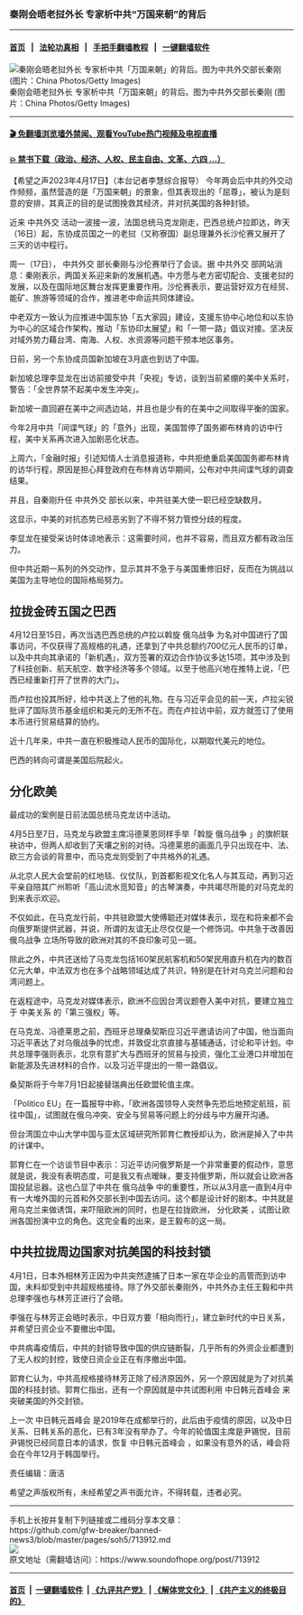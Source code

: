 ### 秦刚会晤老挝外长 专家析中共“万国来朝”的背后
------------------------

#### [首页](https://github.com/gfw-breaker/banned-news3/blob/master/README.md) &nbsp;&nbsp;|&nbsp;&nbsp; [法轮功真相](https://github.com/begood0513/basic/blob/master/README.md)  &nbsp;&nbsp;|&nbsp;&nbsp; [手把手翻墙教程](https://github.com/gfw-breaker/guides/wiki)  &nbsp;&nbsp;|&nbsp;&nbsp; [一键翻墙软件](https://github.com/gfw-breaker/nogfw/blob/master/README.md)  



<div><img alt="秦刚会晤老挝外长 专家析中共「万国来朝」的背后。图为中共外交部长秦刚 (图片：China Photos/Getty Images)" src="https://img.soundofhope.org/2022-03/000-1647879904048.jpg"/>
<br/><figcaption class="caption">
 秦刚会晤老挝外长 专家析中共「万国来朝」的背后。图为中共外交部长秦刚 (图片：China Photos/Getty Images)
</figcaption></div><hr/>

#### [ 🎬  免翻墙浏览墙外禁闻、观看YouTube热门视频及电视直播](https://github.com/gfw-breaker/HelloWorld)

#### [ 💥  禁书下载（政治、经济、人权、民主自由、文革、六四 ...）](https://github.com/gfw-breaker/books/blob/master/README.md)

<div><div class="Content__Wrapper sc-1bvya0-0 elmmKw article_body" data-checkusr="" itemprop="articleBody">
 <div id="post_place_1">
 </div>
 <p class="meta-top">
  <span class="meta">
   【希望之声2023年4月17日】（本台记者李慧综合报导）
  </span>
  今年两会后中共的外交动作频频，虽然营造的是「万国来朝」的景象，但其表现出的「屈尊」，被认为是刻意的安排，其真正的目的是试图挽救其经济，并对抗美国的各种封锁。
 </p>
 <p>
  近来
  <ok href="/term/87070">
   中共外交
  </ok>
  活动一波接一波，法国总统马克龙刚走，巴西总统卢拉即达，昨天（16日）起，东协成员国之一的老挝（又称寮国）副总理兼外长沙伦赛又展开了三天的访中程行。
 </p>
 <p>
  周一（17日），
  <ok href="/term/87070">
   中共外交
  </ok>
  部长秦刚与沙伦赛举行了会谈。据
  <ok href="/term/87070">
   中共外交
  </ok>
  部网站消息：秦刚表示，两国关系迎来新的发展机遇。中方愿与老方密切配合、支援老挝的发展，以及在国际地区舞台发挥更重要作用。沙伦赛表示，要运营好双方在经贸、能矿、旅游等领域的合作，推进老中命运共同体建设。
 </p>
 <p>
  中老双方一致认为应推进中国东协「五大家园」建设，支援东协中心地位和以东协为中心的区域合作架构，推动「东协印太展望」和「一带一路」倡议对接。坚决反对域外势力藉台湾、南海、人权、水资源等问题干预本地区事务。
 </p>
 <p>
  日前，另一个东协成员国新加坡在3月底也到访了中国。
 </p>
 <p>
  新加坡总理李显龙在出访前接受中共「央视」专访，谈到当前紧绷的美中关系时，警告：「全世界禁不起美中发生冲突」。
 </p>
 <p>
  新加坡一直回避在美中之间选边站，并且也是少有的在美中之间取得平衡的国家。
 </p>
 <p>
  今年2月中共「间谍气球」的「意外」出现，美国暂停了国务卿布林肯的访中行程，美中关系再次进入加剧恶化状态。
 </p>
 <p>
  上周六，「金融时报」引述知情人士消息报道称，中共拒绝重启美国国务卿布林肯的访华行程，原因是担心拜登政府在布林肯访华期间，公布对中共间谍气球的调查结果。
 </p>
 <p>
  并且，自秦刚升任
  <ok href="/term/87070">
   中共外交
  </ok>
  部长以来，中共驻美大使一职已经空缺数月。
 </p>
 <p>
  这显示，中美的对抗态势已经恶劣到了不得不努力管控分歧的程度。
 </p>
 <p>
  李显龙在接受采访时体谅地表示：这需要时间，也并不容易，而且双方都有政治压力。
 </p>
 <p>
  但中共近期一系列的外交动作，显示其并不急于与美国重修旧好，反而在为挑战以美国为主导地位的国际格局努力。
 </p>
 <h2>
  <strong>
   拉拢金砖五国之巴西
  </strong>
 </h2>
 <p>
  4月12日至15日，再次当选巴西总统的卢拉以斡旋
  <ok href="/term/685654">
   俄乌战争
  </ok>
  为名对中国进行了国事访问，不仅获得了高规格的礼遇，还拿到了中共总额约700亿元人民币的订单，以及中共向其承诺的「新机遇」，双方签署的双边合作协议多达15项，其中涉及到了科技创新、航天航空、数字经济等多个领域。以至于他高兴地在推特上说，「巴西已经重新打开了世界的大门」。
 </p>
 <div class="soh-embed">
  <div class="soh-embed-inner">
   <div class="iframely-twitter iframely-app iframely-embed" style="max-width: 550px;">
    <div class="iframely-responsive">
    </div>
   </div>
  </div>
 </div>
 <p>
  而卢拉也投其所好，给中共送上了他的礼物。在与习近平会见的前一天，卢拉尖锐批评了国际货币基金组织和美元的无所不在。而在卢拉访中前，双方就签订了使用本币进行贸易结算的协约。
 </p>
 <p>
  近十几年来，中共一直在积极推动人民币的国际化，以期取代美元的地位。
 </p>
 <p>
  巴西的转向可谓是美国后院起火。
 </p>
 <h2>
  <ok href="/term/860009">
   分化欧美
  </ok>
 </h2>
 <p>
  最成功的案例是日前法国总统马克龙访中活动。
 </p>
 <p>
  4月5日至7日，马克龙与欧盟主席冯德莱恩同样手举「斡旋
  <ok href="/term/685654">
   俄乌战争
  </ok>
  」的旗帜联袂访中，但两人却收到了天壤之别的对待。冯德莱恩的画面几乎只出现在中、法、欧三方会谈的背景中，而马克龙则受到了中共格外的礼遇。
 </p>
 <p>
  从北京人民大会堂前的红地毯、仪仗队，到首都影视文化名人与其互动，再到习近平亲自陪其广州聆听「高山流水觅知音」的古琴演奏，中共竭尽所能的对马克龙的到来表示欢迎。
 </p>
 <p>
  不仅如此，在马克龙行前，中共驻欧盟大使傅聪还对媒体表示，现在和将来都不会向俄罗斯提供武器，并说，所谓的友谊无止尽仅仅是一个修饰词。中共急于改善因
  <ok href="/term/685654">
   俄乌战争
  </ok>
  立场所导致的欧洲对其的不良印象可见一斑。
 </p>
 <p>
  除此之外，中共还送给了马克龙包括160架民航客机和50架民用直升机在内的数百亿元大单，中法双方也在多个战略领域达成了共识，特别是在针对乌克兰问题和台湾问题上。
 </p>
 <p>
  在返程途中，马克龙对媒体表示，欧洲不应因台湾议题卷入美中对抗，要建立独立于
  <ok href="/term/7514">
   中美关系
  </ok>
  的「第三强权」等。
 </p>
 <p>
  在马克龙、冯德莱恩之前，西班牙总理桑契斯应习近平邀请访问了中国，他当面向习近平表达了对乌俄战争的忧虑，并敦促北京直接与基辅通话，讨论和平计划。中共总理李强则表示，北京有意扩大与西班牙的贸易与投资，强化工业港口并增加在新能源及先进材料的合作，以及习近平提出的一带一路倡议。
 </p>
 <p>
  桑契斯将于今年7月1日起接替瑞典出任欧盟轮值主席。
 </p>
 <p>
  「Politico EU」在一篇报导中称，「欧洲各国领导人突然争先恐后地预定航班，前往中国」，试图就在俄乌冲突、安全与贸易等问题上的分歧与中方展开沟通。
 </p>
 <p>
  但台湾国立中山大学中国与亚太区域研究所郭育仁教授却认为，欧洲是掉入了中共的计谋中。
 </p>
 <p>
  郭育仁在一个访谈节目中表示：习近平访问俄罗斯是一个非常重要的假动作，意思就是说，我没有表明态度，可是我又有点暧昧，要支持俄罗斯，所以就会让欧洲各国投鼠忌器。这也凸显了中共在
  <ok href="/term/685654">
   俄乌战争
  </ok>
  中的重要性，所以从3月底一直到4月中有一大堆外国的元首和外交部长到中国去访问。这个都是设计好的剧本。中共就是用乌克兰来做诱饵，来吓阻欧洲的同时，也是在拉拢欧洲，
  <ok href="/term/860009">
   分化欧美
  </ok>
  ，试图让欧洲各国扮演中立的角色。这完全看的出来，是王毅布的这一局。
 </p>
 <h2>
  <strong>
   中共拉拢周边国家对抗美国的科技封锁
  </strong>
 </h2>
 <p>
  4月1日，日本外相林芳正因为中共突然逮捕了日本一家在华企业的高管而到访中国，未料却受到中共超规格接待。除了外交部长秦刚外，中共外办主任王毅和中共总理李强也与林芳正进行了会晤。
 </p>
 <p>
  李强在与林芳正会晤时表示，中日双方要「相向而行」，建立新时代的中日关系，并希望日资企业不要撤出中国。
 </p>
 <p>
  中共病毒疫情后，中共的封锁导致中国的供应链断裂，几乎所有的外资企业都遭到了无人权的封控，致使日资企业正在有序撤出中国。
 </p>
 <p>
  郭育仁认为，中共高规格接待林芳正除了经济原因外，另一个原因就是为了对抗美国的科技封锁。郭育仁指出，还有一个原因就是中共试图利用
  <ok href="/term/861119">
   中日韩元首峰会
  </ok>
  来突破美国的外交封锁。
 </p>
 <p>
  上一次
  <ok href="/term/861119">
   中日韩元首峰会
  </ok>
  是2019年在成都举行的，此后由于疫情的原因，以及中日关系、日韩关系的恶化，已有3年没有举办了。今年的轮值国主席是尹锡悦，目前尹锡悦已经同意日本的请求，恢复
  <ok href="/term/861119">
   中日韩元首峰会
  </ok>
  ，如果没有意外的话，峰会将会在今年12月于韩国举行。
 </p>
 <p class="meta-btm">
  责任编辑：唐洁
 </p>
 <p class="meta-btm">
  希望之声版权所有，未经希望之声书面允许，不得转载，违者必究。
 </p>
</div>
</div>
<hr/>
手机上长按并复制下列链接或二维码分享本文章：<br/>
https://github.com/gfw-breaker/banned-news3/blob/master/pages/soh5/713912.md <br/>
<a href='https://github.com/gfw-breaker/banned-news3/blob/master/pages/soh5/713912.md'><img src='https://github.com/gfw-breaker/banned-news3/blob/master/pages/soh5/713912.md.png'/></a> <br/>
原文地址（需翻墙访问）：https://www.soundofhope.org/post/713912


------------------------
#### [首页](https://github.com/gfw-breaker/banned-news3/blob/master/README.md) &nbsp;|&nbsp; [一键翻墙软件](https://github.com/gfw-breaker/nogfw/blob/master/README.md) &nbsp;| [《九评共产党》](https://github.com/gfw-breaker/9ping.md/blob/master/README.md#九评之一评共产党是什么) | [《解体党文化》](https://github.com/gfw-breaker/jtdwh.md/blob/master/README.md) | [《共产主义的终极目的》](https://github.com/gfw-breaker/gczydzjmd.md/blob/master/README.md)


<img src='http://gfw-breaker.win/banned-news3/pages/soh5/713912.md' width='0px' height='0px'/>